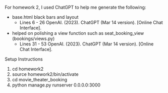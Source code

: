For homework 2, I used ChatGPT to help me generate the following:
- base.html black bars and layout 
    - Lines 6 - 26 OpenAI. (2023). ChatGPT (Mar 14 version). [Online Chat Interface].
- helped on polishing a view function such as seat_booking_view (bookings/views.py)
    - Lines 31 - 53 OpenAI. (2023). ChatGPT (Mar 14 version). [Online Chat Interface].

Setup Instructions
1. cd homework2
2. source homework2/bin/activate
3. cd movie_theater_booking
4. python manage.py runserver 0.0.0.0:3000
